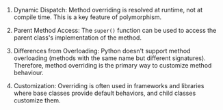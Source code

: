 1. Dynamic Dispatch:
   Method overriding is resolved at runtime, not at compile time.
   This is a key feature of polymorphism.

2. Parent Method Access:
   The `super()` function can be used to access the parent class's implementation
   of the method.

3. Differences from Overloading:
   Python doesn't support method overloading (methods with the same name but
   different signatures). Therefore, method overriding is the primary way to
   customize method behaviour.

4. Customization:
    Overriding is often used in frameworks and libraries where base classes provide default behaviors, and child 
    classes customize them.